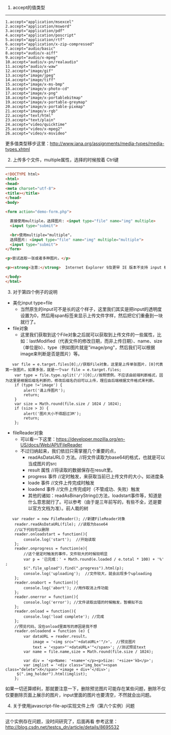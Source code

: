 1. accept的值类型
---
```
1.accept="application/msexcel"
2.accept="application/msword"
3.accept="application/pdf"
4.accept="application/poscript"
5.accept="application/rtf"
6.accept="application/x-zip-compressed"
7.accept="audio/basic"
8.accept="audio/x-aiff"
9.accept="audio/x-mpeg"
10.accept="audio/x-pn/realaudio"
11.accept="audio/x-waw"
12.accept="image/gif"
13.accept="image/jpeg"
14.accept="image/tiff"
15.accept="image/x-ms-bmp"
16.accept="image/x-photo-cd"
17.accept="image/x-png"
18.accept="image/x-portablebitmap"
19.accept="image/x-portable-greymap"
20.accept="image/x-portable-pixmap"
21.accept="image/x-rgb"
22.accept="text/html"
23.accept="text/plain"
24.accept="video/quicktime"
25.accept="video/x-mpeg2"
26.accept="video/x-msvideo"
```
更多值类型移步这里：http://www.iana.org/assignments/media-types/media-types.xhtml

2. 上传多个文件，multiple属性，选择的时候按着 Ctrl键
---

```html
<!DOCTYPE html>
<html>
<head> 
<meta charset="utf-8">
<title></title> 
</head>
<body>

<form action="demo-form.php">

  直接使用multiple，选择图片: <input type="file" name="img" multiple>
  <input type="submit">

  <br>使用multiple="multiple"，
  选择图片: <input type="file" name="img" multiple="multiple">
  <input type="submit">
</form>

<p>尝试选取一张或者多种图片。</p>

<p><strong>注意:</strong>  Internet Explorer 9及更早 IE 版本不支持 input 标签的 multiple 属性。</p>

</body>
</html>
```

3. 对于第四个例子的说明
- 美化input type=file
  - 当然原生的input可不是长的这个样子，这里我们其实是把input的透明度设置为0，然后用span标签来显示上传文件字样，然后把它们重叠到一块就行了。
- file对象
  - 这里我们获取到这个File对象之后就可以获取到上传文件的一些属性，比如：lastModified（代表文件的修改日期，而非上传日期）、name、size（单位是b）、type（例如图片就是"image/png"，然后我们可以根据image来判断是否是图片）等。

```
   var file = e.target.files[0];//获取File对象，这里是上传单张图片，[0]代表第一张图片。如果多张，就是一个var file = e.target.files;
    var type = file.type.split('/')[0];//按照惯例，不应该由前端判断格式，因为这里是根据后缀名判断的，修改后缀名仍旧可以上传，理应由后端根据文件格式来判断。
    if (type !='image') {
        alert('请上传图片');
        return;
    }
    var size = Math.round(file.size / 1024 / 1024);
    if (size > 3) {
        alert('图片大小不得超过3M');
        return;
    };
```

- fileReader对象
  - 可以看一下这里：https://developer.mozilla.org/en-US/docs/Web/API/FileReader
  - 不过归纳起来，我们依旧只需掌握几个重要的点，
    - readAsDataURL() 方法。//将文件读取为base64的格式，也就是可以当成图片的src
    - result 属性 //将读取的数据保存在result里。
    - progress 事件 //定时触发，来获取当前已上传文件的大小，如进度条
    - loade 事件 //文件上传完成时触发
    - loadend 事件 //文件上传完成时（不管成功、失败）触发
    - 其他的诸如：readAsBinaryString()方法，loadstart事件等，知道是什么意思就行了。可以参考（由于是三年前写的，有些不全，还是要以官方文档为准）。前人栽的树

```
   var reader = new FileReader(); //新建FileReader对象
    reader.readAsDataURL(file); //读取为base64
    //以下代码可以删除
    reader.onloadstart = function(){
        console.log('start');  //开始读取
    };
    reader.onprogress = function(e){
        //这个是定时触发的事件，文件较大的时候较明显
        var p = '已完成：' + Math.round(e.loaded / e.total * 100) + '%' ;
        $(".file_upload").find(".progress").html(p);
        console.log('uploading');  //文件较大，就会出现多个uploading
    };
    reader.onabort = function(){
        console.log('abort'); //用作取消上传功能
    };
    reader.onerror = function(){
        console.log('error'); //文件读取出错的时候触发，暂模拟不出
    };
    reader.onload = function(){
        console.log('load complete'); //完成
    };
    //预览代码，没在onload里面写的原因是我不想
    reader.onloadend = function (e) {
        var dataURL = reader.result，
            image = '<img src="'+dataURL+'"/>'， //预览图片
            text = '<span>"'+dataURL+'"</span>'; //测试预览text
        var name = file.name,size = Math.round(file.size / 1024);

        var div = '<p>Name: '+name+'</p><p>Size: '+size+'kb</p>';
        var imglist = '<div class="img_box"><span class="delete">X</span>'+image + div+'</div>';
     $(".img_holder").html(imglist);      
    };
```
如果一切还算顺利，那就要注意一下，删除预览图片可能存在某些问题，删除不仅仅要删除页面上展示的图片，input里面的图片也要清空，不然就会出问题。

4. 关于使用javascript-file-api实现文件上传（第六个实例）问题
---
这个实例存在问题，没时间研究了，后面再看
参考这里：http://blog.csdn.net/testcs_dn/article/details/8695532